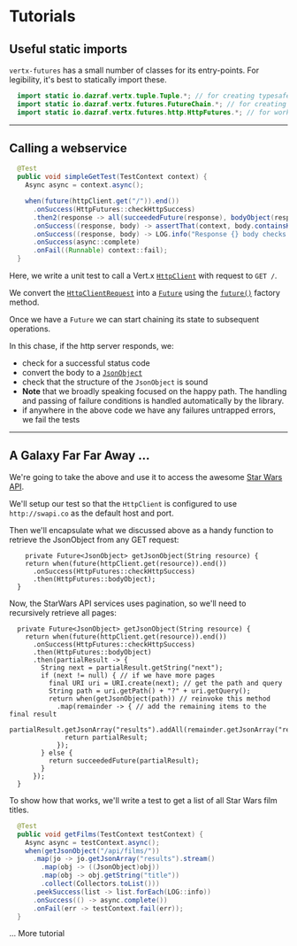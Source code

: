 # Tutorials

## Useful static imports

`vertx-futures` has a small number of classes for its entry-points. 
For legibility, it's best to statically import these.

```java  
  import static io.dazraf.vertx.tuple.Tuple.*; // for creating typesafe structures of results
  import static io.dazraf.vertx.futures.FutureChain.*; // for creating graphs of futures
  import static io.dazraf.vertx.futures.http.HttpFutures.*; // for working with vert.x http APIs
```

---

## Calling a webservice

```java  
  @Test
  public void simpleGetTest(TestContext context) {
    Async async = context.async();

    when(future(httpClient.get("/")).end())
      .onSuccess(HttpFutures::checkHttpSuccess)
      .then2(response -> all(succeededFuture(response), bodyObject(response)))
      .onSuccess((response, body) -> assertThat(context, body.containsKey("time"), is(true)))
      .onSuccess((response, body) -> LOG.info("Response {} body checks out: {}", response.statusCode(), body.encode()))
      .onSuccess(async::complete)
      .onFail((Runnable) context::fail);
  }
```

Here, we write a unit test to call a Vert.x [`HttpClient`](http://vertx.io/docs/apidocs/io/vertx/core/http/HttpClient.html) with request to `GET /`.

We convert the [`HttpClientRequest`](http://vertx.io/docs/apidocs/io/vertx/core/http/HttpClientRequest.html) into a [`Future`](http://vertx.io/docs/apidocs/io/vertx/core/Future.html) using the
 [`future()`](apiDocs/io/dazraf/vertx/futures/http/HttpFutures.html#future-io.vertx.core.http.HttpClientRequest-) factory method.

Once we have a `Future` we can start chaining its state to subsequent operations.

In this chase, if the http server responds, we:

* check for a successful status code
* convert the body to a [`JsonObject`](http://vertx.io/docs/apidocs/io/vertx/core/json/JsonObject.html)
* check that the structure of the `JsonObject` is sound
* **Note** that we broadly speaking focused on the happy path. The handling and passing of failure conditions is handled automatically by the library. 
* if anywhere in the above code we have any failures untrapped errors, we fail the tests

---

## A Galaxy Far Far Away ... 

We're going to take the above and use it to access the awesome [Star Wars API](http://swapi.co).

We'll setup our test so that the `HttpClient` is configured to use `http://swapi.co` as the default host and port.

Then we'll encapsulate what we discussed above as a handy function to retrieve the JsonObject from any GET request:

```
    private Future<JsonObject> getJsonObject(String resource) {
    return when(future(httpClient.get(resource)).end())
      .onSuccess(HttpFutures::checkHttpSuccess)
      .then(HttpFutures::bodyObject);
  }
```

Now, the StarWars API services uses pagination, so we'll need to recursively retrieve all pages:

```
  private Future<JsonObject> getJsonObject(String resource) {
    return when(future(httpClient.get(resource)).end())
      .onSuccess(HttpFutures::checkHttpSuccess)
      .then(HttpFutures::bodyObject)
      .then(partialResult -> {
        String next = partialResult.getString("next");
        if (next != null) { // if we have more pages
          final URI uri = URI.create(next); // get the path and query
          String path = uri.getPath() + "?" + uri.getQuery();
          return when(getJsonObject(path)) // reinvoke this method
            .map(remainder -> { // add the remaining items to the final result
              partialResult.getJsonArray("results").addAll(remainder.getJsonArray("results"));
              return partialResult;
            });
        } else {
          return succeededFuture(partialResult);
        }
      });
  }
```

To show how that works, we'll write a test to get a list of all Star Wars film titles.

```java
  @Test
  public void getFilms(TestContext testContext) {
    Async async = testContext.async();
    when(getJsonObject("/api/films/"))
      .map(jo -> jo.getJsonArray("results").stream()
        .map(obj -> ((JsonObject)obj))
        .map(obj -> obj.getString("title"))
        .collect(Collectors.toList()))
      .peekSuccess(list -> list.forEach(LOG::info))
      .onSuccess(() -> async.complete())
      .onFail(err -> testContext.fail(err));
  }
```

... More tutorial